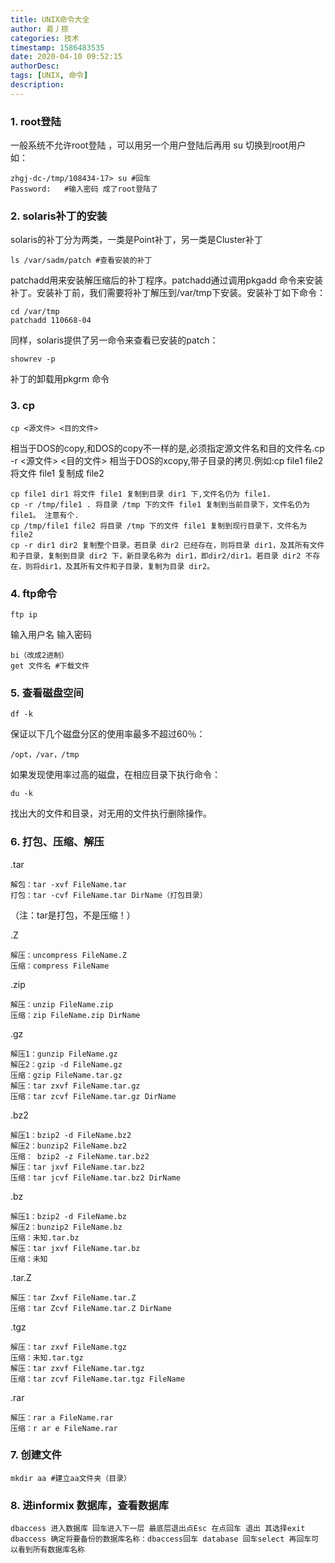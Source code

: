 ```yaml
---
title: UNIX命令大全
author: 昜丿捺
categories: 技术
timestamp: 1586483535
date: 2020-04-10 09:52:15
authorDesc:
tags: [UNIX, 命令]
description:
---
```


<!-- more -->

### 1. root登陆
一般系统不允许root登陆 ，可以用另一个用户登陆后再用 su 切换到root用户
如：

	zhgj-dc-/tmp/108434-17> su #回车
	Password:   #输入密码 成了root登陆了

### 2. solaris补丁的安装
solaris的补丁分为两类，一类是Point补丁，另一类是Cluster补丁

	ls /var/sadm/patch #查看安装的补丁	
patchadd用来安装解压缩后的补丁程序。patchadd通过调用pkgadd 命令来安装补丁。安装补丁前，我们需要将补丁解压到/var/tmp下安装。安装补丁如下命令： 

	cd /var/tmp
	patchadd 110668-04
同样，solaris提供了另一命令来查看已安装的patch：

	showrev -p
补丁的卸载用pkgrm 命令

### 3. cp

	cp <源文件> <目的文件> 
相当于DOS的copy,和DOS的copy不一样的是,必须指定源文件名和目的文件名.cp -r <源文件> <目的文件> 相当于DOS的xcopy,带子目录的拷贝.例如:cp file1 file2 将文件 file1 复制成 file2 

	cp file1 dir1 将文件 file1 复制到目录 dir1 下,文件名仍为 file1. 
	cp -r /tmp/file1 . 将目录 /tmp 下的文件 file1 复制到当前目录下，文件名仍为 file1。 注意有个.
	cp /tmp/file1 file2 将目录 /tmp 下的文件 file1 复制到现行目录下，文件名为 file2 
	cp -r dir1 dir2 复制整个目录。若目录 dir2 已经存在，则将目录 dir1，及其所有文件和子目录，复制到目录 dir2 下，新目录名称为 dir1，即dir2/dir1。若目录 dir2 不存在，则将dir1，及其所有文件和子目录，复制为目录 dir2。 

### 4. ftp命令

	ftp ip	
输入用户名 
输入密码

	bi（改成2进制）
	get 文件名 #下载文件

### 5. 查看磁盘空间

	df -k
保证以下几个磁盘分区的使用率最多不超过60％：

	/opt，/var，/tmp
如果发现使用率过高的磁盘，在相应目录下执行命令：

	du -k
找出大的文件和目录，对无用的文件执行删除操作。

### 6. 打包、压缩、解压

.tar

	解包：tar -xvf FileName.tar
	打包：tar -cvf FileName.tar DirName（打包目录）
（注：tar是打包，不是压缩！）

.Z

	解压：uncompress FileName.Z
	压缩：compress FileName

.zip

	解压：unzip FileName.zip
	压缩：zip FileName.zip DirName

.gz

	解压1：gunzip FileName.gz
	解压2：gzip -d FileName.gz
	压缩：gzip FileName.tar.gz
	解压：tar zxvf FileName.tar.gz
	压缩：tar zcvf FileName.tar.gz DirName

.bz2

	解压1：bzip2 -d FileName.bz2
	解压2：bunzip2 FileName.bz2
	压缩： bzip2 -z FileName.tar.bz2
	解压：tar jxvf FileName.tar.bz2
	压缩：tar jcvf FileName.tar.bz2 DirName

.bz

	解压1：bzip2 -d FileName.bz
	解压2：bunzip2 FileName.bz
	压缩：未知.tar.bz
	解压：tar jxvf FileName.tar.bz
	压缩：未知

.tar.Z

	解压：tar Zxvf FileName.tar.Z
	压缩：tar Zcvf FileName.tar.Z DirName

.tgz

	解压：tar zxvf FileName.tgz
	压缩：未知.tar.tgz
	解压：tar zxvf FileName.tar.tgz
	压缩：tar zcvf FileName.tar.tgz FileName

.rar

	解压：rar a FileName.rar
	压缩：r ar e FileName.rar

### 7. 创建文件

	mkdir aa #建立aa文件夹（目录）

### 8. 进informix 数据库，查看数据库

	dbaccess 进入数据库 回车进入下一层 最底层退出点Esc 在点回车 退出 其选择exit
	dbaccess 确定将要备份的数据库名称：dbaccess回车 database 回车select 再回车可以看到所有数据库名称



